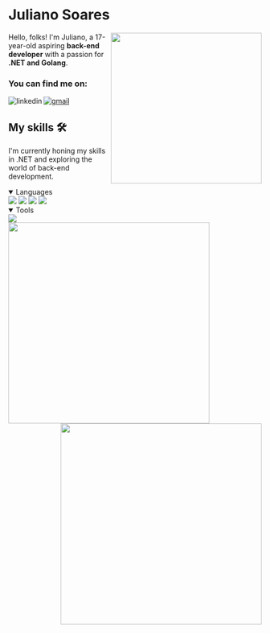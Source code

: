 # Juliano Soares

<!-- Cat gif -->
<img src="https://i.redd.it/1ib45r99mmp61.gif" width=300 height=300 align="right">

<p align="left"> Hello, folks! I'm Juliano, a 17-year-old aspiring <strong>back-end developer</strong> with a passion for <strong>.NET and Golang</strong>.   </p>

### You can find me on:

<!-- Linkedin -->
[<img src="https://img.shields.io/badge/linkedin-_?style=for-the-badge&logo=linkedin&color=%09%23004687&link=https%3A%2F%2Fwww.linkedin.com%2Fin%2Fjuliano-gregorio%2F" alt="linkedin" align="left">](https://www.linkedin.com/in/juliano-gregorio/)

<!-- Gmail -->
[<img src="https://img.shields.io/badge/gmail-_?style=for-the-badge&logo=gmail&color=%09%23000000&link=https%3A%2F%2Fwww.linkedin.com%2Fin%2Fjuliano-gregorio%2F" alt="gmail">](mailto:julianosgreg@gmail.com)

## My skills 🛠️

I'm currently honing my skills in .NET and exploring the world of back-end development.

<details open="true"> 
  <summary> Languages </summary>
  
  <img src="https://img.shields.io/badge/C%23-_?style=for-the-badge&logo=c%23&color=%230a0047">
  
  <img src="https://img.shields.io/badge/golang-_?style=for-the-badge&logo=go&color=%230a0047">
  
  <img src="https://img.shields.io/badge/html-_?style=for-the-badge&logo=html5&color=%230a0047">
  
  <img src="https://img.shields.io/badge/css-_?style=for-the-badge&logo=css3&color=%230a0047">
  
</details>

<details open="true">
  <summary> Tools </summary>

  <img src="https://img.shields.io/badge/git-_?style=for-the-badge&logo=git&color=%230a0047">
  
</details>

<!-- Github Stats -->
<div>
  <img src="https://github-readme-stats.vercel.app/api?username=jusoaresg&theme=tokyonight&show_icons=true&hide_border=false&count_private=true" align="left" width=400>
  <img src="https://github-readme-streak-stats.herokuapp.com/?user=jusoaresg&theme=tokyonight&hide_border=false" align="right" width=400>
</div>
